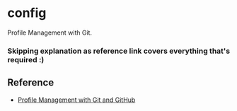 # config
  Profile Management with Git.

### Skipping explanation as reference link covers everything that's required :) 

## Reference

-   [Profile Management with Git and GitHub](https://www.sewell.org/blog/2009/03/08/profile-management-with-git-and-github/index.html/)
